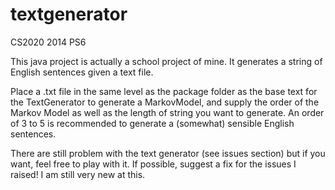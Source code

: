 textgenerator
=============

CS2020 2014 PS6

This java project is actually a school project of mine. It generates a string of English sentences given a text file.

Place a .txt file in the same level as the package folder as the base text for the TextGenerator to generate a MarkovModel, and supply the order of the Markov Model as well as the length of string you want to generate. An order of 3 to 5 is recommended to generate a (somewhat) sensible English sentences.

There are still problem with the text generator (see issues section) but if you want, feel free to play with it. If possible, suggest a fix for the issues I raised! I am still very new at this.
